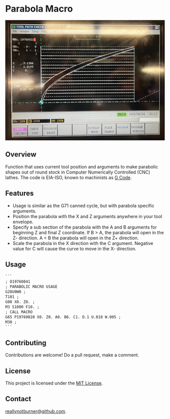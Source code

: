 # Parabola Macro

![PHOTO OF PARABOLIC TOOLPATHS](/IMG_0626.jpg "DEMO")

## Overview
Function that uses current tool position and arguments to make parabolic shapes out of round stock in Computer Numerically Controlled (CNC) lathes.  The code is EIA-ISO, known to machinists as [G Code](https://en.wikipedia.org/wiki/G-code).

## Features
- Usage is similar as the G71 canned cycle, but with parabola specific arguments.
- Position the parabola with the X and Z arguments anywhere in your tool envelope.
- Specify a sub section of the parabola with the A and B arguments for beginning Z and final Z coordinate.  If B > A, the parabola will open in the Z- direction.  A < B the parabola will open in the Z+ direction.
- Scale the parabola in the X direction with the C argument.  Negative value for C will cause the curve to move in the X- direction.

## Usage
    ```
    ; O19760041
    ; PARABOLIC MACRO USAGE
    G28U0W0 ;
    T101 ;
    G00 X0. Z0. ;
    M3 S1000 F10. ;
    ; CALL MACRO
    G65 P19760020 X0. Z0. A0. B6. C1. D.1 U.010 W.005 ;
    M30 ;
    ```
## Contributing
Contributions are welcome! Do a pull request, make a comment.

## License
This project is licensed under the [MIT License](/license.txt).

## Contact
[reallynotburner@github.com](mailto:reallynotburner@github.com).